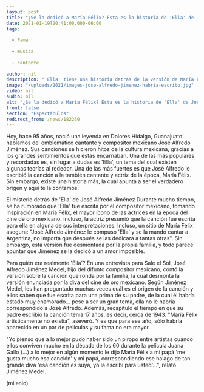 ```yaml
---
layout: post
title: "¿Se la dedicó a María Félix? Ésta es la historia de 'Ella' de José Alfredo Jiménez"
date: 2021-01-19T20:41:00.000-06:00
tags:
  
  - Fama
  
  - musica
  
  - cantante
  
author: nil
description: "'Ella' tiene una historia detrás de la versión de María Félix, quien aseguró que esa canción fue escrita para ella. "
image: "/uploads/2021/images-jose-alfredo-jimenez-habria-escrito.jpg"
video: nil
audio: nil
alt: "¿Se la dedicó a María Félix? Ésta es la historia de 'Ella' de José Alfredo Jiménez"
front: false
section: "Espectáculos"
redirect_from: /news/182260
---
```


Hoy, hace 95 años, nació una leyenda en Dolores Hidalgo, Guanajuato: hablamos del emblemático cantante y compositor mexicano José Alfredo Jiménez. Sus canciones se hicieron hitos de la cultura mexicana, gracias a los grandes sentimientos que éstas encarnaban. Una de las más populares y recordadas es, sin lugar a dudas es 'Ella', un tema del cual existen algunas teorías al rededor. Una de las más fuertes es que José Alfredo le escribió la canción a la también cantante y actriz de la época, María Félix. Sin embargo, existe una historia más, la cual apunta a ser el verdadero origen y aquí te la contamos:  

El misterio detrás de 'Ella' de José Alfredo Jiménez Durante mucho tiempo, se ha rumorado que 'Ella' fue escrita por el compositor mexicano, tomando inspiración en María Félix, el mayor ícono de las actrices en la época del cine de oro mexicano. Incluso, la actriz presumió que la canción fue escrita para ella en alguna de sus interpretaciones. Incluso, un sitio de María Felix asegura: "José Alfredo Jiménez le compuso 'Ella' y se la mandó cantar a Argentina, no importa que después se las dedicara a tantas otras". Sin embargo, esta versión fue desmontada por la propia familia, y todo parece apuntar que Jiménez se la dedicó a un amor imposible. 

Para quién era realmente 'Ella'? En una entrevista para Sale el Sol, José Alfredo Jiménez Medel, hijo del difunto compositor mexicano, contó la versión sobre la canción que ronda por la familia, la cual desmonta la versión enunciada por la diva del cine de oro mexicano. Según Jiménez Medel, les han preguntado muchas veces cuál es el origen de la canción y ellos saben que fue escrita para una prima de su padre, de la cual él habría estado muy enamorado... pese a ser un gran tema, ella no le habría correspondido a José Alfredo. Además, recapituló el tiempo en que su padre escribió la canción tenía 17 años, es decir, cerca de 1943. "María Félix artísticamente no existía", aseveró. Y es que para ese año, sólo habría aparecido en un par de películas y su fama no era mayor. 

"Yo pienso que a lo mejor pudo haber sido un piropo entre artistas cuando ellos conviven mucho en la década de los 60 durante la película Juana Gallo (...) a lo mejor en algún momento le dijo María Félix a mi papá 'me gusta mucho esa canción' y mi papá, correspondiendo ese halago de tan grande diva 'esa canción es suya, yo la escribí para usted'...", relató Jiménez Medel. 

(milenio)